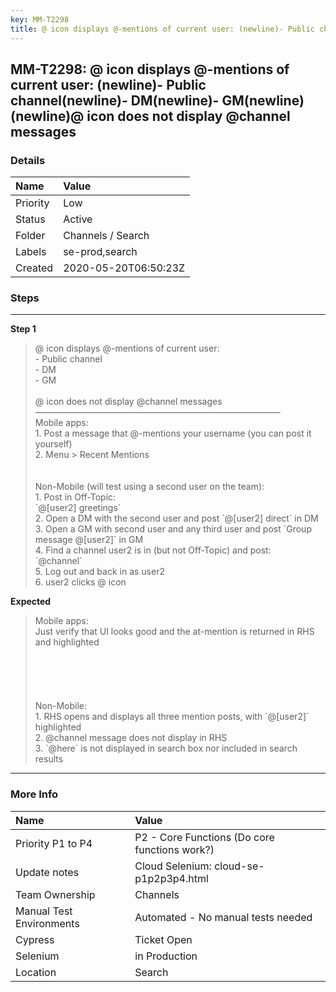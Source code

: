 ```yaml
---
key: MM-T2298
title: @ icon displays @-mentions of current user: (newline)- Public channel(newline)- DM(newline)- GM(newline)(newline)@ icon does not display @channel messages
---
```


## MM-T2298: @ icon displays @-mentions of current user: (newline)- Public channel(newline)- DM(newline)- GM(newline)(newline)@ icon does not display @channel messages

### Details

| Name     | Value                |
| :------- | :------------------- |
| Priority | Low                  |
| Status   | Active               |
| Folder   | Channels / Search    |
| Labels   | se-prod,search       |
| Created  | 2020-05-20T06:50:23Z |

### Steps

<hr/>

**Step 1**

> <article>@ icon displays @-mentions of current user: <br />- Public channel<br />- DM<br />- GM<br /><br />@ icon does not display @channel messages<br />&mdash;&mdash;&mdash;&mdash;&mdash;&mdash;&mdash;&mdash;&mdash;&mdash;&mdash;&mdash;&mdash;&mdash;&mdash;&mdash;&mdash;&mdash;&mdash;&mdash;&mdash;&mdash;&mdash;&mdash;&mdash;&mdash;&mdash;&mdash;<br />Mobile apps:<br />1. Post a message that @-mentions your username (you can post it yourself)<br />2. Menu &gt; Recent Mentions<br /><br /><br />Non-Mobile (will test using a second user on the team):<br />1. Post in Off-Topic:<br />`@[user2] greetings`<br />2. Open a DM with the second user and post `@[user2] direct` in DM<br />3. Open a GM with second user and any third user and post `Group message @[user2]` in GM<br />4. Find a channel user2 is in (but not Off-Topic) and post:<br />`@channel`<br />5. Log out and back in as user2<br />6. user2 clicks @ icon</article>

**Expected**

> <article>Mobile apps:<br />Just verify that UI looks good and the at-mention is returned in RHS and highlighted<br /><br /><br /><br /><br /><br />Non-Mobile:<br />1. RHS opens and displays all three mention posts, with `@[user2]` highlighted<br />2. @channel message does not display in RHS<br />3. `@here` is not displayed in search box nor included in search results</article>

<hr/>

### More Info

| Name                     | Value                                         |
| :----------------------- | :-------------------------------------------- |
| Priority P1 to P4        | P2 - Core Functions (Do core functions work?) |
| Update notes             | Cloud Selenium: cloud-se-p1p2p3p4.html        |
| Team Ownership           | Channels                                      |
| Manual Test Environments | Automated - No manual tests needed            |
| Cypress                  | Ticket Open                                   |
| Selenium                 | in Production                                 |
| Location                 | Search                                        |
